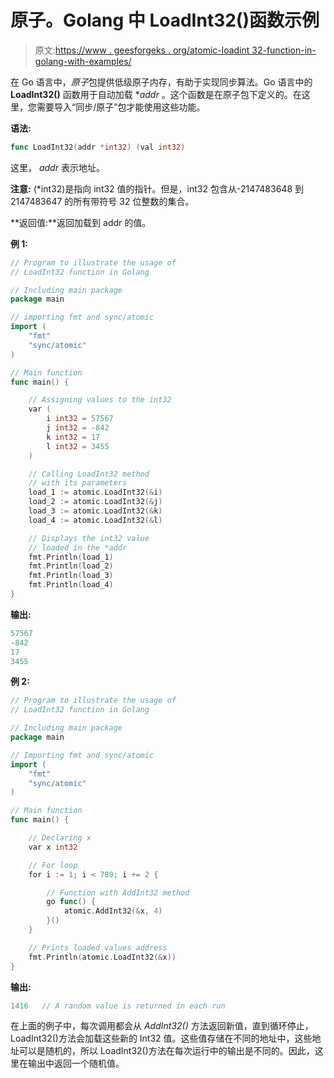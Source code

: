 # 原子。Golang 中 LoadInt32()函数示例

> 原文:[https://www . geesforgeks . org/atomic-loadint 32-function-in-golang-with-examples/](https://www.geeksforgeeks.org/atomic-loadint32-function-in-golang-with-examples/)

在 Go 语言中，*原子*包提供低级原子内存，有助于实现同步算法。Go 语言中的 **LoadInt32()** 函数用于自动加载 **addr* 。这个函数是在原子包下定义的。在这里，您需要导入“同步/原子”包才能使用这些功能。

**语法:**

```go
func LoadInt32(addr *int32) (val int32)

```

这里， *addr* 表示地址。

**注意:** (*int32)是指向 int32 值的指针。但是，int32 包含从-2147483648 到 2147483647 的所有带符号 32 位整数的集合。

**返回值:**返回加载到 addr 的值。

**例 1:**

```go
// Program to illustrate the usage of
// LoadInt32 function in Golang

// Including main package
package main

// importing fmt and sync/atomic
import (
    "fmt"
    "sync/atomic"
)

// Main function
func main() {

    // Assigning values to the int32
    var (
        i int32 = 57567
        j int32 = -842
        k int32 = 17
        l int32 = 3455
    )

    // Calling LoadInt32 method
    // with its parameters
    load_1 := atomic.LoadInt32(&i)
    load_2 := atomic.LoadInt32(&j)
    load_3 := atomic.LoadInt32(&k)
    load_4 := atomic.LoadInt32(&l)

    // Displays the int32 value 
    // loaded in the *addr
    fmt.Println(load_1)
    fmt.Println(load_2)
    fmt.Println(load_3)
    fmt.Println(load_4)
}
```

**输出:**

```go
57567
-842
17
3455

```

**例 2:**

```go
// Program to illustrate the usage of
// LoadInt32 function in Golang

// Including main package
package main

// Importing fmt and sync/atomic
import (
    "fmt"
    "sync/atomic"
)

// Main function
func main() {

    // Declaring x
    var x int32

    // For loop
    for i := 1; i < 789; i += 2 {

        // Function with AddInt32 method
        go func() {
            atomic.AddInt32(&x, 4)
        }()
    }

    // Prints loaded values address
    fmt.Println(atomic.LoadInt32(&x))
}
```

**输出:**

```go
1416   // A random value is returned in each run

```

在上面的例子中，每次调用都会从 *AddInt32()* 方法返回新值，直到循环停止，LoadInt32()方法会加载这些新的 Int32 值。这些值存储在不同的地址中，这些地址可以是随机的，所以 LoadInt32()方法在每次运行中的输出是不同的。因此，这里在输出中返回一个随机值。